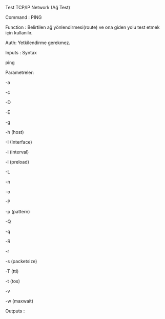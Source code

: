 Test TCP/IP Network (Ağ Test)

Command : PING

Function : Belirtilen ağ yönlendirmesi(route) ve ona giden yolu test etmek için kullanılır.

Auth: Yetkilendirme gerekmez.

Inputs : Syntax

ping 

Parametreler:

-a

-c

-D

-E

-g

-h (host)

-I (Interface)

-i (interval)

-l (preload)

-L

-n

-o

-P

-p (pattern)

-Q

-q

-R

-r

-s (packetsize)

-T (ttl)

-t (tos)

-v

-w (maxwait)


Outputs : 

